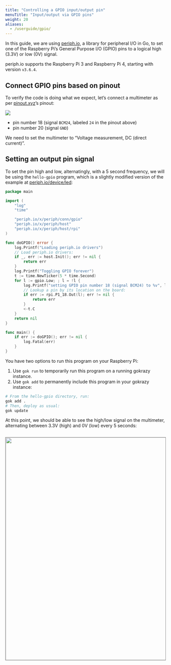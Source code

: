 ```yaml
---
title: "Controlling a GPIO input/output pin"
menuTitle: "Input/output via GPIO pins"
weight: 20
aliases:
  - /userguide/gpio/
---
```


In this guide, we are using [periph.io](https://periph.io/), a library for
peripheral I/O in Go, to set one of the Raspberry Pi’s General Purpose I/O
(GPIO) pins to a logical high (3.3V) or low (0V) signal.

periph.io supports the Raspberry Pi 3 and Raspberry Pi 4, starting with version
`v3.6.4`.

## Connect GPIO pins based on pinout

To verify the code is doing what we expect, let’s connect a multimeter as per
[pinout.xyz](https://pinout.xyz)’s pinout:

![](/img/raspberry-pi-pinout.png)

- pin number 18 (signal `BCM24`, labeled `24` in the pinout above)
- pin number 20 (signal `GND`)

We need to set the multimeter to “Voltage measurement, DC (direct current)”.

## Setting an output pin signal

To set the pin high and low, alternatingly, with a 5 second frequency, we will
be using the `hello-gpio` program, which is a slightly modified version of the
example at [periph.io/device/led](https://periph.io/device/led/):

```go
package main

import (
	"log"
	"time"

	"periph.io/x/periph/conn/gpio"
	"periph.io/x/periph/host"
	"periph.io/x/periph/host/rpi"
)

func doGPIO() error {
	log.Printf("Loading periph.io drivers")
	// Load periph.io drivers:
	if _, err := host.Init(); err != nil {
		return err
	}
	log.Printf("Toggling GPIO forever")
	t := time.NewTicker(5 * time.Second)
	for l := gpio.Low; ; l = !l {
		log.Printf("setting GPIO pin number 18 (signal BCM24) to %v", l)
		// Lookup a pin by its location on the board:
		if err := rpi.P1_18.Out(l); err != nil {
			return err
		}
		<-t.C
	}
	return nil
}

func main() {
	if err := doGPIO(); err != nil {
		log.Fatal(err)
	}
}
```

You have two options to run this program on your Raspberry Pi:

1. Use `gok run` to temporarily run this program on a running gokrazy instance.
2. Use `gok add` to permanently include this program in your gokrazy instance:

```bash
# From the hello-gpio directory, run:
gok add .
# Then, deploy as usual:
gok update
```

At this point, we should be able to see the high/low signal on the multimeter,
alternating between 3.3V (high) and 0V (low) every 5 seconds:

<a href="/img/2020-06-15-gpio.jpg"><img src="/img/2020-06-15-gpio.thumb.jpg" srcset="/img/2020-06-15-gpio.thumb.2x.jpg 2x,/img/2020-06-15-gpio.thumb.3x.jpg 3x" width="700" style="border: 1px solid grey; margin-bottom: 2em; margin-top: 1em"></a>
